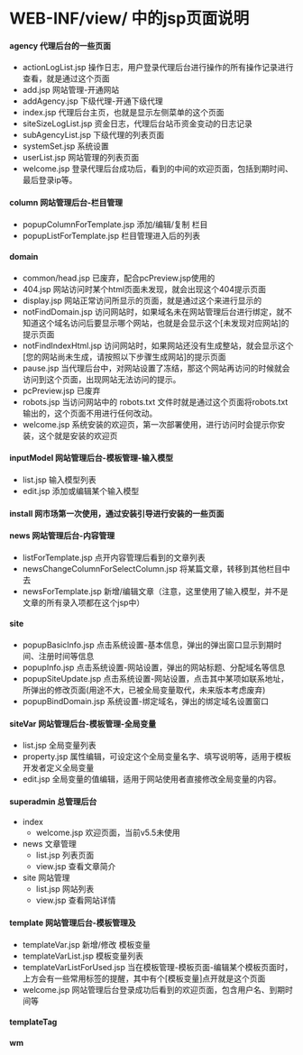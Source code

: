 # WEB-INF/view/ 中的jsp页面说明

#### agency	代理后台的一些页面
* actionLogList.jsp	操作日志，用户登录代理后台进行操作的所有操作记录进行查看，就是通过这个页面
* add.jsp	网站管理-开通网站
* addAgency.jsp	下级代理-开通下级代理
* index.jsp	代理后台主页，也就是显示左侧菜单的这个页面
* siteSizeLogList.jsp	资金日志，代理后台站币资金变动的日志记录
* subAgencyList.jsp	下级代理的列表页面
* systemSet.jsp	系统设置
* userList.jsp	网站管理的列表页面
* welcome.jsp	登录代理后台成功后，看到的中间的欢迎页面，包括到期时间、最后登录ip等。

#### column 网站管理后台-栏目管理
* popupColumnForTemplate.jsp	添加/编辑/复制 栏目
* popupListForTemplate.jsp	栏目管理进入后的列表

#### domain
* common/head.jsp	已废弃，配合pcPreview.jsp使用的
* 404.jsp	网站访问时某个html页面未发现，就会出现这个404提示页面
* display.jsp	网站正常访问所显示的页面，就是通过这个来进行显示的
* notFindDomain.jsp	访问网站时，如果域名未在网站管理后台进行绑定，就不知道这个域名访问后要显示哪个网站，也就是会显示这个[未发现对应网站]的提示页面
* notFindIndexHtml.jsp	访问网站时，如果网站还没有生成整站，就会显示这个[您的网站尚未生成，请按照以下步骤生成网站]的提示页面
* pause.jsp	当代理后台中，对网站设置了冻结，那这个网站再访问的时候就会访问到这个页面，出现网站无法访问的提示。
* pcPreview.jsp	已废弃
* robots.jsp	当访问网站中的 robots.txt 文件时就是通过这个页面将robots.txt输出的，这个页面不用进行任何改动。
* welcome.jsp	系统安装的欢迎页，第一次部署使用，进行访问时会提示你安装，这个就是安装的欢迎页

#### inputModel	网站管理后台-模板管理-输入模型
* list.jsp	输入模型列表
* edit.jsp	添加或编辑某个输入模型

#### install	网市场第一次使用，通过安装引导进行安装的一些页面

#### news 网站管理后台-内容管理
* listForTemplate.jsp	点开内容管理后看到的文章列表
* newsChangeColumnForSelectColumn.jsp	将某篇文章，转移到其他栏目中去
* newsForTemplate.jsp	新增/编辑文章（注意，这里使用了输入模型，并不是文章的所有录入项都在这个jsp中）

#### site
* popupBasicInfo.jsp	点击系统设置-基本信息，弹出的弹出窗口显示到期时间、注册时间等信息
* popupInfo.jsp	点击系统设置-网站设置，弹出的网站标题、分配域名等信息
* popupSiteUpdate.jsp	点击系统设置-网站设置，点击其中某项如联系地址，所弹出的修改页面(用途不大，已被全局变量取代，未来版本考虑废弃)
* popupBindDomain.jsp	系统设置-绑定域名，弹出的绑定域名设置窗口


#### siteVar		网站管理后台-模板管理-全局变量
* list.jsp	全局变量列表
* property.jsp	属性编辑，可设定这个全局变量名字、填写说明等，适用于模板开发者定义全局变量
* edit.jsp		全局变量的值编辑，适用于网站使用者直接修改全局变量的内容。

#### superadmin	总管理后台
* index
	* welcome.jsp	欢迎页面，当前v5.5未使用
* news	文章管理
	* list.jsp	列表页面
	* view.jsp	查看文章简介
* site	网站管理
	* list.jsp	网站列表
	* view.jsp	查看网站详情
	
#### template	网站管理后台-模板管理及
	
	
* templateVar.jsp	新增/修改 模板变量
* templateVarList.jsp	模板变量列表
* templateVarListForUsed.jsp	当在模板管理-模板页面-编辑某个模板页面时，上方会有一些常用标签的提醒，其中有个[模板变量]点开就是这个页面
* welcome.jsp	网站管理后台登录成功后看到的欢迎页面，包含用户名、到期时间等


#### templateTag
#### wm